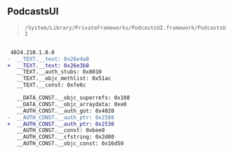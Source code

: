## PodcastsUI

> `/System/Library/PrivateFrameworks/PodcastsUI.framework/PodcastsUI`

```diff

 4024.210.1.0.0
-  __TEXT.__text: 0x26e4a8
+  __TEXT.__text: 0x26e3b8
   __TEXT.__auth_stubs: 0x8010
   __TEXT.__objc_methlist: 0x51ac
   __TEXT.__const: 0xfe6c

   __DATA_CONST.__objc_superrefs: 0x108
   __DATA_CONST.__objc_arraydata: 0xe0
   __AUTH_CONST.__auth_got: 0x4020
-  __AUTH_CONST.__auth_ptr: 0x2588
+  __AUTH_CONST.__auth_ptr: 0x2530
   __AUTH_CONST.__const: 0xbee0
   __AUTH_CONST.__cfstring: 0x2d80
   __AUTH_CONST.__objc_const: 0x16d50

```
